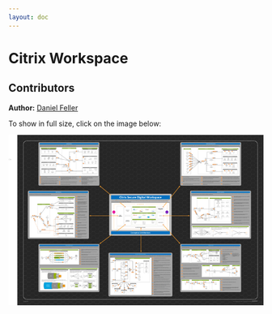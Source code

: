 ```yaml
---
layout: doc
---
```

# Citrix Workspace

## Contributors

**Author:** [Daniel Feller](https://twitter.com/djfeller)

To show in full size, click on the image below:

[![Citrix Workspace Poster](/en-us/tech-zone/learn/media/diagrams-posters_citrix-workspace-poster_main.png)](/en-us/tech-zone/learn/downloads/citrix-workspace-poster.png)
